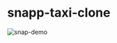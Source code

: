 # snapp-taxi-clone
![snap-demo](https://user-images.githubusercontent.com/121496603/224680263-05645a84-9236-41f6-a006-a09d09e7b481.PNG)
